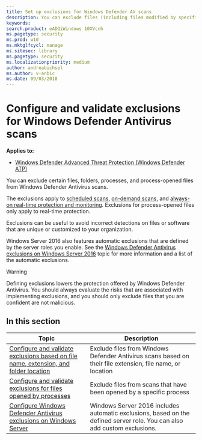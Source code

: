 ```yaml
---
title: Set up exclusions for Windows Defender AV scans
description: You can exclude files (including files modified by specified processes) and folders from being scanned by Windows Defender AV. Validate your exclusions with PowerShell.
keywords: 
search.product: eADQiWindows 10XVcnh
ms.pagetype: security
ms.prod: w10
ms.mktglfcycl: manage
ms.sitesec: library
ms.pagetype: security
ms.localizationpriority: medium
author: andreabichsel
ms.author: v-anbic
ms.date: 09/03/2018
---
```


# Configure and validate exclusions for Windows Defender Antivirus scans

**Applies to:**

- [Windows Defender Advanced Threat Protection (Windows Defender ATP)](https://wincom.blob.core.windows.net/documents/Windows10_Commercial_Comparison.pdf)

You can exclude certain files, folders, processes, and process-opened files from Windows Defender Antivirus scans.

The exclusions apply to [scheduled scans](scheduled-catch-up-scans-windows-defender-antivirus.md), [on-demand scans](run-scan-windows-defender-antivirus.md), and [always-on real-time protection and monitoring](configure-real-time-protection-windows-defender-antivirus.md). Exclusions for process-opened files only apply to real-time protection.

Exclusions can be useful to avoid incorrect detections on files or software that are unique or customized to your organization.

Windows Server 2016 also features automatic exclusions that are defined by the server roles you enable. See the [Windows Defender Antivirus exclusions on Windows Server 2016](configure-server-exclusions-windows-defender-antivirus.md) topic for more information and a list of the automatic exclusions.

>[!WARNING]
>Defining exclusions lowers the protection offered by Windows Defender Antivirus. You should always evaluate the risks that are associated with implementing exclusions, and you should only exclude files that you are confident are not malicious.

## In this section

Topic | Description 
---|---
[Configure and validate exclusions based on file name, extension, and folder location](configure-extension-file-exclusions-windows-defender-antivirus.md) | Exclude files from Windows Defender Antivirus scans based on their file extension, file name, or location
[Configure and validate exclusions for files opened by processes](configure-process-opened-file-exclusions-windows-defender-antivirus.md) | Exclude files from scans that have been opened by a specific process
[Configure Windows Defender Antivirus exclusions on Windows Server](configure-server-exclusions-windows-defender-antivirus.md) | Windows Server 2016 includes automatic exclusions, based on the defined server role. You can also add custom exclusions.
